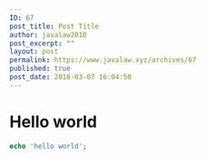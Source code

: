 ```yaml
---
ID: 67
post_title: Post Title
author: javalaw2010
post_excerpt: ""
layout: post
permalink: https://www.javalaw.xyz/archives/67
published: true
post_date: 2018-03-07 16:04:50
---
```

# Hello world
```php
echo 'hello world';
```
<!--stackedit_data:
eyJoaXN0b3J5IjpbLTEyOTA0MTY1MDJdfQ==
-->
